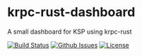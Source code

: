 # krpc-rust-dashboard
A small dashboard for KSP using krpc-rust

[![Build Status](https://img.shields.io/github/actions/workflow/status/julienlopez/krpc-rust-dashboard/rust.yml)](https://github.com/julienlopez/krpc-rust-dashboard)
[![Github Issues](https://img.shields.io/github/issues/julienlopez/krpc-rust-dashboard.svg)](http://github.com/julienlopez/krpc-rust-dashboard)
[![License](https://img.shields.io/github/license/julienlopez/krpc-rust-dashboard.svg)](http://github.com/julienlopez/krpc-rust-dashboard)

